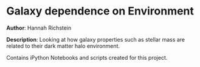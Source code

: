 # Galaxy dependence on Environment

__Author__: Hannah Richstein

__Description__: Looking at how galaxy properties such as stellar mass are related to their dark matter halo environment.

Contains iPython Notebooks and scripts created for this project.
